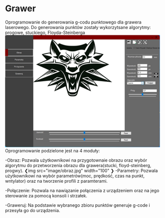 # Grawer
Oprogramowanie do generowania g-codu punktowego dla grawera laserowego. Do generowania punktów zostały wykorzytsane algorytmy: progowe,
stuckiego, Floyda-Steinberga
![](image/obraz.jpg)
Oprogramowanie podzielone jest na 4 moduły:

-Obraz: Pozwala użytkownikowi na przygotownaie obrazu oraz wybór algorytmu do przetworzenia obrazu dla grawera(stucki, floyd-steinberg, progwy).
❮img src="image/obraz.jpg" width="100" ❯
-Parametry: Pozwala użytkownikowi na wybór parametrów(moc, prędkość, czas na punkt, wntylator) oraz na tworzenie profili z paramterami.

-Połączenie: Pozwala na nawiązanie połączenia z urządzeniem oraz na jego sterowanie za pomocą konsoli i strzałek.

-Graweruj: Na podstawie wybranego zbioru punktów generuje g-code i przesyła go do urządzenia.
